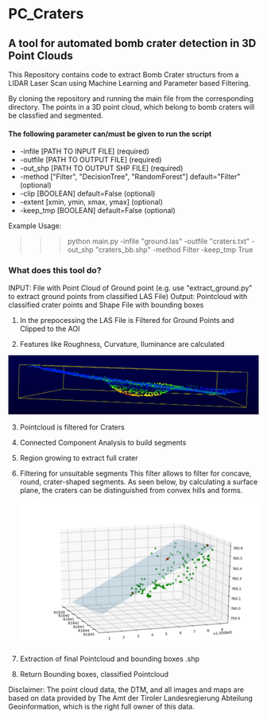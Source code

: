 # PC_Craters

<h2> A tool for automated bomb crater detection in 3D Point Clouds</h2>

<p>This Repository contains code to extract Bomb Crater structurs from a LIDAR Laser Scan using Machine Learning and Parameter based Filtering.</p>

<p>By cloning the repository and running the main file from the corresponding directory. The points in a 3D point cloud, which belong to bomb craters will be classfied and segmented.</p>

<h4>The following parameter can/must be given to run the script</h4>


* -infile     [PATH TO INPUT FILE] (required)
* -outfile    [PATH TO OUTPUT FILE] (required)
* -out_shp    [PATH TO OUTPUT SHP FILE] (required)
* -method     ["Filter", "DecisionTree", "RandomForest"] default="Filter" (optional)
* -clip       [BOOLEAN] default=False (optional)
* -extent     [xmin, ymin, xmax, ymax] (optional)
* -keep_tmp   [BOOLEAN] default=False (optional)

Example Usage:


>>> python main.py -infile "ground.las" -outfile "craters.txt" -out_shp "craters_bb.shp" -method Filter -keep_tmp True


<h3> What does this tool do? </h3>
<p>
INPUT: File with Point Cloud of Ground point (e.g. use "extract_ground.py" to extract ground points from classified LAS File)
Output: Pointcloud with classified crater points and Shape File with bounding boxes
</p>

1. In the prepocessing the LAS File is Filtered for Ground Points and Clipped to the AOI

2. Features like Roughness, Curvature, Iluminance are calculated
    
![Alt text](/roughness_3_seite.PNG?raw=true "Optional Title")

3. Pointcloud is filtered for Craters

4. Connected Component Analysis to build segments

5. Region growing to extract full crater

6. Filtering for unsuitable segments
    This filter allows to filter for concave, round, crater-shaped segments. As seen below, by calculating a surface plane, the craters can be distinguished from convex hills and forms.
    
    ![Alt text](/plane_in_points.PNG?raw=true "Optional Title")

7. Extraction of final Pointcloud and bounding boxes .shp
    
8. Return Bounding boxes, classified Pointcloud
 
<p> Disclaimer:
The point cloud data, the DTM, and all images and maps are based on data provided by The Amt der Tiroler Landesregierung Abteilung Geoinformation, which is the right full owner of this data.
</p>
